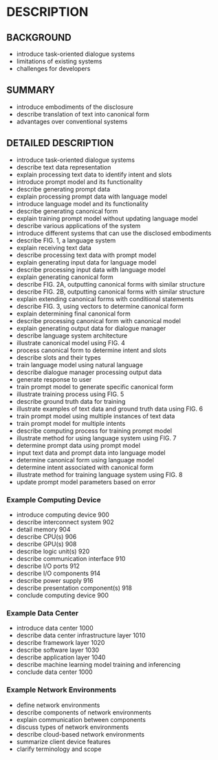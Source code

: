 # DESCRIPTION

## BACKGROUND

- introduce task-oriented dialogue systems
- limitations of existing systems
- challenges for developers

## SUMMARY

- introduce embodiments of the disclosure
- describe translation of text into canonical form
- advantages over conventional systems

## DETAILED DESCRIPTION

- introduce task-oriented dialogue systems
- describe text data representation
- explain processing text data to identify intent and slots
- introduce prompt model and its functionality
- describe generating prompt data
- explain processing prompt data with language model
- introduce language model and its functionality
- describe generating canonical form
- explain training prompt model without updating language model
- describe various applications of the system
- introduce different systems that can use the disclosed embodiments
- describe FIG. 1, a language system
- explain receiving text data
- describe processing text data with prompt model
- explain generating input data for language model
- describe processing input data with language model
- explain generating canonical form
- describe FIG. 2A, outputting canonical forms with similar structure
- describe FIG. 2B, outputting canonical forms with similar structure
- explain extending canonical forms with conditional statements
- describe FIG. 3, using vectors to determine canonical form
- explain determining final canonical form
- describe processing canonical form with canonical model
- explain generating output data for dialogue manager
- describe language system architecture
- illustrate canonical model using FIG. 4
- process canonical form to determine intent and slots
- describe slots and their types
- train language model using natural language
- describe dialogue manager processing output data
- generate response to user
- train prompt model to generate specific canonical form
- illustrate training process using FIG. 5
- describe ground truth data for training
- illustrate examples of text data and ground truth data using FIG. 6
- train prompt model using multiple instances of text data
- train prompt model for multiple intents
- describe computing process for training prompt model
- illustrate method for using language system using FIG. 7
- determine prompt data using prompt model
- input text data and prompt data into language model
- determine canonical form using language model
- determine intent associated with canonical form
- illustrate method for training language system using FIG. 8
- update prompt model parameters based on error

### Example Computing Device

- introduce computing device 900
- describe interconnect system 902
- detail memory 904
- describe CPU(s) 906
- describe GPU(s) 908
- describe logic unit(s) 920
- describe communication interface 910
- describe I/O ports 912
- describe I/O components 914
- describe power supply 916
- describe presentation component(s) 918
- conclude computing device 900

### Example Data Center

- introduce data center 1000
- describe data center infrastructure layer 1010
- describe framework layer 1020
- describe software layer 1030
- describe application layer 1040
- describe machine learning model training and inferencing
- conclude data center 1000

### Example Network Environments

- define network environments
- describe components of network environments
- explain communication between components
- discuss types of network environments
- describe cloud-based network environments
- summarize client device features
- clarify terminology and scope

